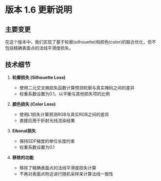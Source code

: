 # 版本 1.6 更新说明

## 主要变更

在这个版本中，我们实现了基于轮廓(silhouette)和颜色(color)的联合优化，但不包括精确表面点的法线平滑度损失。

## 技术细节

1. **轮廓损失 (Silhouette Loss)**
   - 使用二元交叉熵损失函数计算预测轮廓与真实掩码之间的差异
   - 权重系数设置为0.1，以平衡与其他损失项的比例

2. **颜色损失 (Color Loss)**
   - 使用L1损失计算预测RGB与真实RGB之间的差异
   - 直接应用于折射光线渲染结果

3. **Eikonal损失**
   - 保持SDF梯度的单位长度约束
   - 权重系数设置为0.1

4. **移除的功能**
   - 移除了精确表面点的法线平滑度损失计算
   - 不再对表面点附近进行随机采样来计算法线一致性
